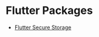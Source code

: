 # Flutter Packages

- [Flutter Secure Storage](https://github.com/kapil708/package_of_the_day/tree/master/lib/views/FlutterSecureStorage)
